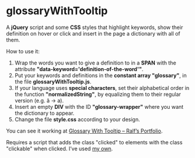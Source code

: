 # glossaryWithTooltip
A **jQuery** script and some **CSS** styles that highlight keywords, show their definition on hover or click and insert in the page a dictionary with all of them.

How to use it:
1. Wrap the words you want to give a definition to in a **SPAN** with the attribute **"data-keyword='definition-of-the-word'"**.
2. Put your keywords and definitions in the **constant array "glossary"**, in the file **glossaryWithTooltip.js**.
3. If your language uses **special characters**, set their alphabetical order in the function **"normalizedString"**, by equalizing them to their regular version (e.g. ã -> a).
4. Insert an empty **DIV** with the ID **"glossary-wrapper"** where you want the dictionary to appear.
5. Change the file **style.css** according to your design.

You can see it working at [Glossary With Tooltip – Ralf’s Portfolio](http://ralf.infinityfreeapp.com/glossary-with-tooltip/).

Requires a script that adds the class "clicked" to elements with the class "clickable" when clicked. I’ve used [my own](https://github.com/RalfGunterRotstein/ClickHandler).